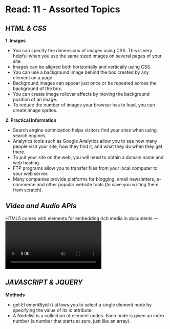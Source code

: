 # Read: 11 - Assorted Topics

## ***HTML & CSS***
 **1. Images**
  * You can specify the dimensions of images using CSS. This is very helpful when you use the same sized
images on several pages of your site.
  * Images can be aligned both horizontally and vertically using CSS.
  * You can use a background image behind the box created by any element on a page.
  * Background images can appear just once or be repeated across the background of the box.
  * You can create image rollover effects by moving the background position of an image.
  * To reduce the number of images your browser has to load, you can create image sprites.

 **2. Practical Information**
  * Search engine optimization helps visitors find your sites when using search engines.
  * Analytics tools such as Google Analytics allow you to see how many people visit your site, how they find it,
and what they do when they get there.
  * To put your site on the web, you will need to obtain a domain name and web hosting.
  * FTP programs allow you to transfer files from your local computer to your web server.
  * Many companies provide platforms for blogging, email newsletters, e-commerce and other popular website tools (to save you writing them from scratch).
 
## ***Video and Audio APIs***

HTML5 comes with elements for embedding rich media in documents — <video> and <audio> — which in turn come with their own APIs for controlling playback, seeking, etc. Part of the HTML5 spec, the HTMLMediaElement API provides features to allow you to control video and audio players programmatically — for example HTMLMediaElement.play(), HTMLMediaElement.pause(), etc. This interface is available to both <audio> and <video> elements, as the features you'll want to implement are nearly identical.

## ***JAVASCRIPT & JQUERY***
 **Methods**
  * get El ementByid () al lows you to select a single element node by specifying the value of its id attribute.
  * A Nodelist is a collection of element nodes. Each node is given an index number (a number that starts at zero, just like an array).
  